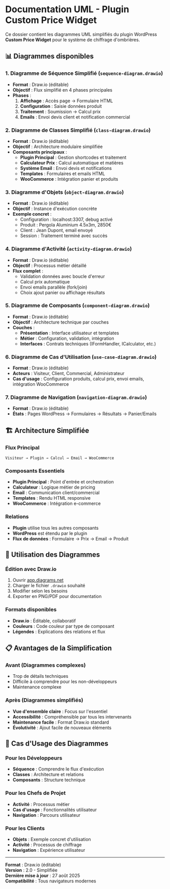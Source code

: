 # Documentation UML - Plugin Custom Price Widget

Ce dossier contient les diagrammes UML simplifiés du plugin WordPress **Custom Price Widget** pour le système de chiffrage d'ombrières.

## 📊 Diagrammes disponibles

### 1. Diagramme de Séquence Simplifié (`sequence-diagram.drawio`)
- **Format** : Draw.io (éditable)
- **Objectif** : Flux simplifié en 4 phases principales
- **Phases** :
  1. **Affichage** : Accès page → Formulaire HTML
  2. **Configuration** : Saisie données produit
  3. **Traitement** : Soumission → Calcul prix
  4. **Emails** : Envoi devis client et notification commercial

### 2. Diagramme de Classes Simplifié (`class-diagram.drawio`)
- **Format** : Draw.io (éditable)
- **Objectif** : Architecture modulaire simplifiée
- **Composants principaux** :
  - **Plugin Principal** : Gestion shortcodes et traitement
  - **Calculateur Prix** : Calcul automatique et matières
  - **Système Email** : Envoi devis et notifications
  - **Templates** : Formulaires et emails HTML
  - **WooCommerce** : Intégration panier et produits

### 3. Diagramme d'Objets (`object-diagram.drawio`)
- **Format** : Draw.io (éditable)
- **Objectif** : Instance d'exécution concrète
- **Exemple concret** :
  - Configuration : localhost:3307, debug activé
  - Produit : Pergola Aluminium 4.5x3m, 2850€
  - Client : Jean Dupont, email envoyé
  - Session : Traitement terminé avec succès

### 4. Diagramme d'Activité (`activity-diagram.drawio`)
- **Format** : Draw.io (éditable)
- **Objectif** : Processus métier détaillé
- **Flux complet** :
  - Validation données avec boucle d'erreur
  - Calcul prix automatique
  - Envoi emails parallèle (fork/join)
  - Choix ajout panier ou affichage résultats

### 5. Diagramme de Composants (`component-diagram.drawio`)
- **Format** : Draw.io (éditable)
- **Objectif** : Architecture technique par couches
- **Couches** :
  - **Présentation** : Interface utilisateur et templates
  - **Métier** : Configuration, validation, intégration
  - **Interfaces** : Contrats techniques (IFormHandler, ICalculator, etc.)

### 6. Diagramme de Cas d'Utilisation (`use-case-diagram.drawio`)
- **Format** : Draw.io (éditable)
- **Acteurs** : Visiteur, Client, Commercial, Administrateur
- **Cas d'usage** : Configuration produits, calcul prix, envoi emails, intégration WooCommerce

### 7. Diagramme de Navigation (`navigation-diagram.drawio`)
- **Format** : Draw.io (éditable)
- **États** : Pages WordPress → Formulaires → Résultats → Panier/Emails

## 🏗️ Architecture Simplifiée

### Flux Principal
```
Visiteur → Plugin → Calcul → Email → WooCommerce
```

### Composants Essentiels
- **Plugin Principal** : Point d'entrée et orchestration
- **Calculateur** : Logique métier de pricing
- **Email** : Communication client/commercial
- **Templates** : Rendu HTML responsive
- **WooCommerce** : Intégration e-commerce

### Relations
- **Plugin** utilise tous les autres composants
- **WordPress** est étendu par le plugin
- **Flux de données** : Formulaire → Prix → Email → Produit

## 🔧 Utilisation des Diagrammes

### Édition avec Draw.io
1. Ouvrir [app.diagrams.net](https://app.diagrams.net)
2. Charger le fichier `.drawio` souhaité
3. Modifier selon les besoins
4. Exporter en PNG/PDF pour documentation

### Formats disponibles
- **Draw.io** : Éditable, collaboratif
- **Couleurs** : Code couleur par type de composant
- **Légendes** : Explications des relations et flux

## 📋 Avantages de la Simplification

### Avant (Diagrammes complexes)
- Trop de détails techniques
- Difficile à comprendre pour les non-développeurs
- Maintenance complexe

### Après (Diagrammes simplifiés)
- **Vue d'ensemble claire** : Focus sur l'essentiel
- **Accessibilité** : Compréhensible par tous les intervenants
- **Maintenance facile** : Format Draw.io standard
- **Évolutivité** : Ajout facile de nouveaux éléments

## 🎯 Cas d'Usage des Diagrammes

### Pour les Développeurs
- **Séquence** : Comprendre le flux d'exécution
- **Classes** : Architecture et relations
- **Composants** : Structure technique

### Pour les Chefs de Projet
- **Activité** : Processus métier
- **Cas d'usage** : Fonctionnalités utilisateur
- **Navigation** : Parcours utilisateur

### Pour les Clients
- **Objets** : Exemple concret d'utilisation
- **Activité** : Processus de chiffrage
- **Navigation** : Expérience utilisateur

---

**Format** : Draw.io (éditable)  
**Version** : 2.0 - Simplifiée  
**Dernière mise à jour** : 27 août 2025  
**Compatibilité** : Tous navigateurs modernes
